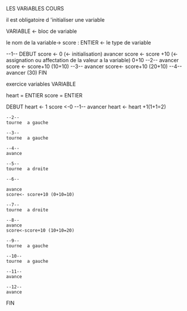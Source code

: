 












LES VARiABLES COURS 

il est obligatoire d 'initialiser une variable

VARIABLE <- bloc de variable

   le nom de la variable->  score : ENTIER <- le type de variable


--1--
DEBUT
    score <- 0 (<- initialisation)
    avancer
    score <- score +10 (<- assignation ou affectation de la valeur  a la variable) 0+10
--2--
    avancer
    score <- score+10  (10+10)
--3--
    avancer
    score<- score+10 (20+10)
--4--
    avancer  (30)
FIN


exercice variables 
  VARIABLE


  heart = ENTIER
  score = ENTIER


  DEBUT
    heart <- 1
    score <-0
    --1--
    avancer 
    heart <- heart +1(1+1=2)

    --2--
    tourne  a gauche 

    --3--
    tourne  a gauche 

    --4--
    avance

    --5--
    tourne  a droite

    --6--

    avance
    score<- score+10 (0+10=10)

    --7--
    tourne  a droite

    --8--
    avance
    score<-score+10 (10+10=20)

    --9--
    tourne  a gauche

    --10--
    tourne  a gauche

    --11--
    avance

    --12--
    avance
 
 FIN











